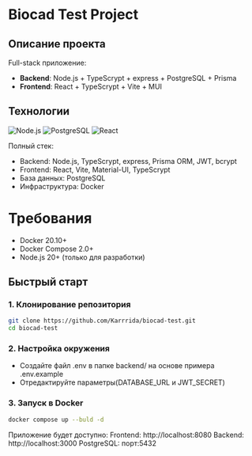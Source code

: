 # Biocad Test Project

## Описание проекта

Full-stack приложение:
- **Backend**: Node.js + TypeScrypt + express + PostgreSQL + Prisma
- **Frontend**: React + TypeScrypt + Vite + MUI

## Технологии

![Node.js](https://img.shields.io/badge/Node.js-20.15.1-green)
![PostgreSQL](https://img.shields.io/badge/PostgreSQL-15-blue)
![React](https://img.shields.io/badge/React-19-blue)

Полный стек:
- Backend: Node.js, TypeScrypt, express, Prisma ORM, JWT, bcrypt
- Frontend: React, Vite, Material-UI, TypeScrypt
- База данных: PostgreSQL
- Инфраструктура: Docker

# Требования

- Docker 20.10+
- Docker Compose 2.0+
- Node.js 20+ (только для разработки)

## Быстрый старт

### 1. Клонирование репозитория

```bash
git clone https://github.com/Karrrida/biocad-test.git
cd biocad-test
```

### 2. Настройка окружения

- Создайте файл .env в папке backend/ на основе примера .env.example
- Отредактируйте параметры(DATABASE_URL и JWT_SECRET)

### 3. Запуск в Docker

```bash
docker compose up --buld -d
```

Приложение будет доступно:
Frontend: http://localhost:8080
Backend: http://localhost:3000
PostgreSQL: порт:5432 